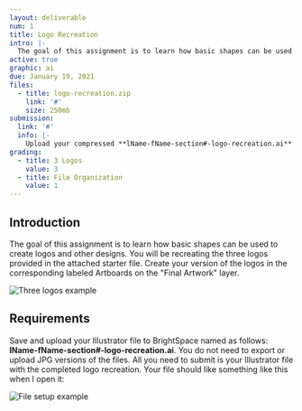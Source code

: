 ```yaml
---
layout: deliverable
num: 1
title: Logo Recreation
intro: |-
  The goal of this assignment is to learn how basic shapes can be used to create logos and other designs.
active: true
graphic: ai
due: January 19, 2021
files:
  - title: logo-recreation.zip
    link: '#'
    size: 250mb
submission:
  link: '#'
  info: |-
    Upload your compressed **lName-fName-section#-logo-recreation.ai** file on Brightspace.
grading:
  - title: 3 Logos
    value: 3
  - title: File Organization
    value: 1
---
```


## Introduction
The goal of this assignment is to learn how basic shapes can be used to create logos and other designs. You will be recreating the three logos provided in the attached starter file. Create your version of the logos in the corresponding labeled Artboards on the "Final Artwork" layer.

![Three logos example]({{site.baseurl}}/images/exercises/exercise-1/3-logos.jpg)

## Requirements
Save and upload your Illustrator file to BrightSpace named as follows: **lName-fName-section#-logo-recreation.ai**. You do not need to export or upload JPG versions of the files. All you need to submit is your Illustrator file with the completed logo recreation. Your file should like something like this when I open it:

![File setup example]({{site.baseurl}}/images/exercises/exercise-1/logo-recreation-example.png)

